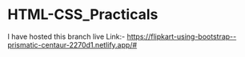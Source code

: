# HTML-CSS_Practicals
 I have hosted this branch live 
 Link:- https://flipkart-using-bootstrap--prismatic-centaur-2270d1.netlify.app/#
